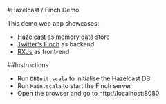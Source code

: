 #Hazelcast / Finch Demo 

This demo web app showcases: 

* [Hazelcast](http://hazelcast.org/) as memory data store 
* [Twitter's Finch](https://github.com/finagle/finch) as backend 
* [RXJs](https://github.com/Reactive-Extensions/RxJS) as front-end

##Instructions

- Run `DBInit.scala` to initialise the Hazelcast DB
- Run `Main.scala` to start the Finch server
- Open the browser and go to http://localhost:8080
